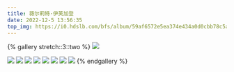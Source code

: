 ```yaml
---
title: 薇尔莉特·伊芙加登
date: 2022-12-5 13:56:35
top_img: https://i0.hdslb.com/bfs/album/59af6572e5ea374e434a0d0cbb78c5a83e159939.jpg
---
```


{% gallery stretch::3::two %}
![](https://s1.vika.cn/space/2024/08/20/4780eb9292934d9a94eef677318d9879)

![](https://s1.vika.cn/space/2024/08/20/c9b8308b56dd42a8a25546b131c2b620)
![](https://s1.vika.cn/space/2024/08/20/293aa0365bed4100869c7d1d370e82eb)
![](https://s1.vika.cn/space/2024/08/20/e98ce25cf672483ea580f22d44a8063c)
![](https://s1.vika.cn/space/2024/08/20/82a82889e4f549a1b094c85a0ed939ec)
![](https://s1.vika.cn/space/2024/08/20/5fac67c81b4540fa92c69679bc229465)
![](https://s1.vika.cn/space/2024/08/20/7e7ee178c87d4e51906a360e681303bd)
![](https://s1.vika.cn/space/2024/08/20/50f8d8caa111476cbc52eeb9c6ae0c9d)
![](https://s1.vika.cn/space/2024/08/20/5c8c9bb4c62642b09cd0c7b7b281a9de)
{% endgallery %}
